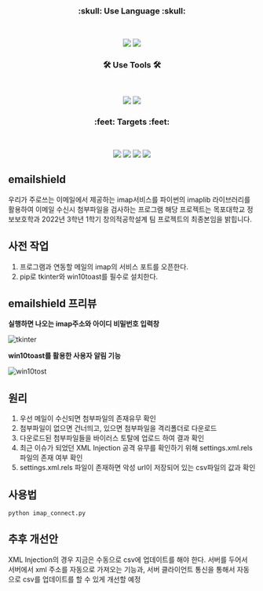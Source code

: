 
<h3 align="center"><b>:skull: Use Language :skull:</b></h3>
</br>
<p align="center">

<img src="https://img.shields.io/badge/PYTHON-3776AB?style=for-the-badge&logo=PYTHON&logoColor=white">
<img src="https://img.shields.io/badge/json-000000?style=for-the-badge&logo=json&logoColor=white">

<h3 align="center"><b>🛠 Use Tools 🛠</b></h3>
</br>
<p align="center">

<img src="https://img.shields.io/badge/Notepad++-90E59A?style=for-the-badge&logo=Notepad++&logoColor=white">
<img src="https://img.shields.io/badge/VirusTotal-394EFF?style=for-the-badge&logo=VirusTotal&logoColor=white">

<h3 align="center"><b>:feet: Targets :feet:</b></h3>
</br>
<p align="center">

<img src="https://img.shields.io/badge/Gmail-EA4335?style=for-the-badge&logo=Gmail&logoColor=white">
<img src="https://img.shields.io/badge/Microsoft Word-2B579A?style=for-the-badge&logo=Microsoft Word&logoColor=white">
<img src="https://img.shields.io/badge/Microsoft Excel-217346?style=for-the-badge&logo=Microsoft Excel&logoColor=white">
<img src="https://img.shields.io/badge/Microsoft Office-D83B01?style=for-the-badge&logo=Microsoft Office&logoColor=white">


## emailshield
우리가 주로쓰는 이메일에서 제공하는 imap서비스를 파이썬의 imaplib 라이브러리를 활용하여 이메일 수신시 첨부파일을 검사하는 프로그램
해당 프로젝트는 목포대학교 정보보호학과 2022년 3학년 1학기 창의적공학설계 팀 프로젝트의 최종본임을 밝힙니다.
## 사전 작업
1. 프로그램과 연동할 메일의 imap의 서비스 포트를 오픈한다.
2. pip로 tkinter와 win10toast를 필수로 설치한다.

## emailshield 프리뷰
**실행하면 나오는 imap주소와 아이디 비밀번호 입력창**

![tkinter](https://user-images.githubusercontent.com/112620533/187892350-15b2cf85-dda4-4893-91dd-9da003bf7cea.png)

**win10toast를 활용한 사용자 알림 기능**

![win10tost](https://user-images.githubusercontent.com/112620533/187892344-b7094a54-9477-4d6b-8513-fae7d4cae3da.png)

## 원리

1. 우선 메일이 수신되면 첨부파일의 존재유무 확인
2. 첨부파일이 없으면 건너띄고, 있으면 첨부파일을 격리폴더로 다운로드
3. 다운로드된 첨부파일들을 바이러스 토탈에 업로드 하여 결과 확인
4. 최근 이슈가 되었던 XML Injection 공격 유무를 확인하기 위해 settings.xml.rels 파일의 존재 여부 확인
5. settings.xml.rels 파일이 존재하면 악성 url이 저장되어 있는 csv파일의 값과 확인

## 사용법
  ```
  python imap_connect.py
  ```
## 추후 개선안
XML Injection의 경우 지금은 수동으로 csv에 업데이트를 해야 한다. 서버를 두어서 서버에서 xml 주소를 자동으로 가져오는 기능과, 서버 클라이언트 통신을 통해서 자동으로 csv를 업데이트를 할 수 있게 개선할 예정
